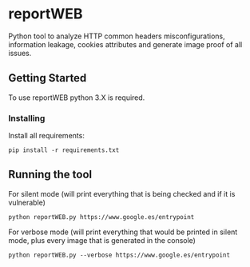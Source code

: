 # reportWEB

Python tool to analyze HTTP common headers misconfigurations, information leakage, cookies attributes and generate image proof of all issues.

## Getting Started

To use reportWEB python 3.X is required.

### Installing

Install all requirements:

```
pip install -r requirements.txt
```

## Running the tool

For silent mode (will print everything that is being checked and if it is vulnerable)

```
python reportWEB.py https://www.google.es/entrypoint
```

For verbose mode (will print everything that would be printed in silent mode, plus every image that is generated in the console)

```
python reportWEB.py --verbose https://www.google.es/entrypoint
```